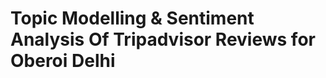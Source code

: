 # Topic Modelling & Sentiment Analysis Of Tripadvisor Reviews for Oberoi Delhi

```{tableofcontents}
```
